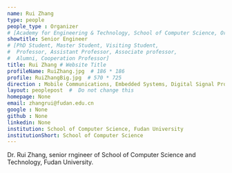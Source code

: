 ```yaml
---
name: Rui Zhang
type: people
people_type : Organizer
# [Academy for Engineering & Technology, School of Computer Science, Organizer]
showtitle: Senior Engineer
# [PhD Student, Master Student, Visiting Student,
#  Professor, Assistant Professor, Associate professor,
#  Alumni, Cooperation Professor]
title: Rui Zhang # Website Title
profileName: RuiZhang.jpg  # 186 * 186
profile: RuiZhangBig.jpg  # 570 * 725
direction : Mobile Communications, Embedded Systems, Digital Signal Processing
layout: peoplepost  #  Do not change this
homepage: None
email: zhangrui@fudan.edu.cn
google : None
github : None
linkedin: None
institution: School of Computer Science, Fudan University
institutionShort: School of Computer Science
---
```


Dr. Rui Zhang, senior rngineer of School of Computer Science and Technology, Fudan University.

